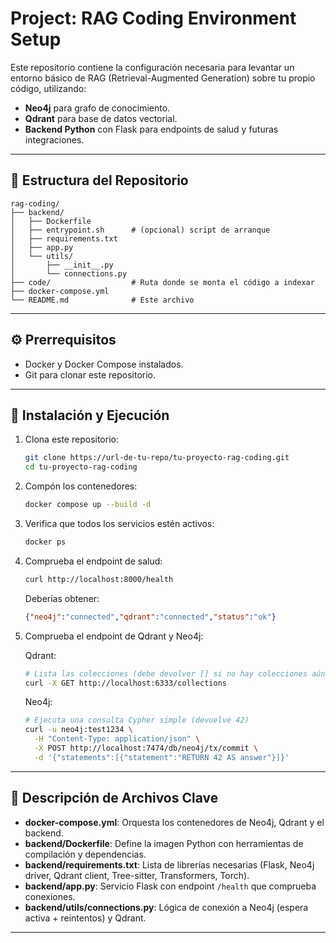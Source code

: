 # Project: RAG Coding Environment Setup

Este repositorio contiene la configuración necesaria para levantar un entorno básico de RAG (Retrieval-Augmented Generation) sobre tu propio código, utilizando:

- **Neo4j** para grafo de conocimiento.
- **Qdrant** para base de datos vectorial.
- **Backend Python** con Flask para endpoints de salud y futuras integraciones.

---

## 📁 Estructura del Repositorio

```
rag-coding/
├── backend/
│   ├── Dockerfile
│   ├── entrypoint.sh      # (opcional) script de arranque
│   ├── requirements.txt
│   ├── app.py
│   └── utils/
│       ├── __init__.py
│       └── connections.py
├── code/                  # Ruta donde se monta el código a indexar
├── docker-compose.yml
└── README.md              # Este archivo
```

---

## ⚙️ Prerrequisitos

- Docker y Docker Compose instalados.
- Git para clonar este repositorio.

---

## 🚀 Instalación y Ejecución

1. Clona este repositorio:

   ```bash
   git clone https://url-de-tu-repo/tu-proyecto-rag-coding.git
   cd tu-proyecto-rag-coding
   ```

2. Compón los contenedores:

   ```bash
   docker compose up --build -d
   ```

3. Verifica que todos los servicios estén activos:

   ```bash
   docker ps
   ```

4. Comprueba el endpoint de salud:

   ```bash
   curl http://localhost:8000/health
   ```

   Deberías obtener:

   ```json
   {"neo4j":"connected","qdrant":"connected","status":"ok"}
   ```

5. Comprueba el endpoint de Qdrant y Neo4j:

   Qdrant:
   ```bash
   # Lista las colecciones (debe devolver [] si no hay colecciones aún)
   curl -X GET http://localhost:6333/collections
   ```

   Neo4j:

   ```bash
   # Ejecuta una consulta Cypher simple (devuelve 42)
   curl -u neo4j:test1234 \
     -H "Content-Type: application/json" \
     -X POST http://localhost:7474/db/neo4j/tx/commit \
     -d '{"statements":[{"statement":"RETURN 42 AS answer"}]}'
   ```
---

## 📑 Descripción de Archivos Clave

- **docker-compose.yml**: Orquesta los contenedores de Neo4j, Qdrant y el backend.
- **backend/Dockerfile**: Define la imagen Python con herramientas de compilación y dependencias.
- **backend/requirements.txt**: Lista de librerías necesarias (Flask, Neo4j driver, Qdrant client, Tree-sitter, Transformers, Torch).
- **backend/app.py**: Servicio Flask con endpoint `/health` que comprueba conexiones.
- **backend/utils/connections.py**: Lógica de conexión a Neo4j (espera activa + reintentos) y Qdrant.

---

